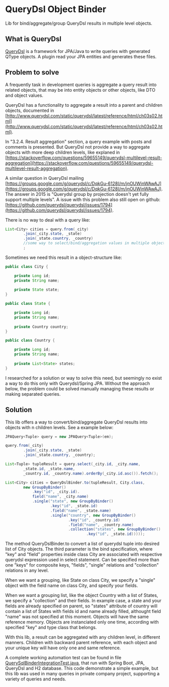 # QueryDsl Object Binder

Lib for bind/aggregate/group QueryDsl results in multiple level objects.

## What is QueryDsl
[QueryDsl](http://www.querydsl.com/) is a framework for JPA/Java to write queries with generated QType objects. A plugin read your JPA entities and generates these files. 

## Problem to solve
A frequently task in development queries is aggregate a query result into related objects, that may be into entity objects or other objects, like DTO and object values. 

QueryDsl has a functionality to aggregate a result into a parent and children objects, documented in [http://www.querydsl.com/static/querydsl/latest/reference/html/ch03s02.html](http://www.querydsl.com/static/querydsl/latest/reference/html/ch03s02.html).

In "3.2.4. Result aggregation" section, a query example with posts and comments is presented. But QueryDsl not provide a way to aggregate objects with more deep children levels, like explaned in [https://stackoverflow.com/questions/59655149/querydsl-multilevel-result-aggregation](https://stackoverflow.com/questions/59655149/querydsl-multilevel-result-aggregation).

A similar question in QueryDsl mailing [https://groups.google.com/g/querydsl/c/DqkGu-6128I/m/jnOUWinWAwAJ](https://groups.google.com/g/querydsl/c/DqkGu-6128I/m/jnOUWinWAwAJ). The answer in 2015 is "Querydsl group by projection doesn't yet fully support multiple levels". A issue with this problem also still open on github: [https://github.com/querydsl/querydsl/issues/1794](https://github.com/querydsl/querydsl/issues/1794).

There is no way to deal with a query like:
```java
List<City> cities = query.from(_city)
		.join(_city.state, _state)
		.join(_state.country, _country)
		//some way to select/bind/aggregation values in multiple object levels
		;
```

Sometimes we need this result in a object-structure like:

```java
public class City {

    private Long id;       
    private String name;
    
    private State state;
}

public class State {

    private Long id;
    private String name;
 
    private Country country;
}

public class Country {

    private Long id;    
    private String name;
    
    private List<State> states;
}
```
I researched for a solution or way to solve this need, but seemingly no exist a way to do this only with Querydsl/Spring JPA. Without the approach below, the problem could be solved manually managing these results or making separated queries.

## Solution
This lib offers a way to convert/bind/aggregate QueryDsl results into objects with n children levels. See a example below:
```java
JPAQuery<Tuple> query = new JPAQuery<Tuple>(em);

query.from(_city)
		.join(_city.state, _state)
		.join(_state.country, _country);

List<Tuple> tupleResult = query.select(_city.id, _city.name,
		_state.id, _state.name,
		_country.id, _country.name).orderBy(_city.id.asc()).fetch();

List<City> cities = QueryDslBinder.to(tupleResult, City.class,
		new GroupByBinder()
			.key("id", _city.id).
			field("name", _city.name)
			.single("state", new GroupByBinder()
					.key("id", _state.id)
					.field("name", _state.name)
					.single("country", new GroupByBinder()
							.key("id", _country.id)
							.field("name", _country.name)					
							.collection("states", new GroupByBinder()
									.key("id", _state.id)))));
```

The method QueryDslBinder.to convert a list of querydsl tuple into desired list of City objects. The third parameter is the bind specification, where "key" and "field" properties inside class City are associated with respective querydsl expression used in select statement. Can be specified more than one "keys" for composite keys, "fields", "single" relations and "collection" relations in any level.

When we want a grouping, like State on class City, we specify a "single" object with the field name on class City, and specify your fields. 

When we want a grouping list, like the object Country with a list of States, we specify a "collection" and their fields. In example case, a state and your fields are already specified on parent, so "states" attribute of country will contain a list of States with fields id and name already filled, althought field "name" was not specified at this moment. Objects will have the same reference memory. Objects are instanciated only one time, according with specified "key" and type class that belongs.

With this lib, a result can be aggregated with any children level, in different manners. Children with backward parent reference, with each object and your unique key will have only one and same reference.

A complete working automation test can be found in file [QuerySqlBinderIntegrationTest.java](https://github.com/zisluiz/querydsl-object-binder/blob/main/src/test/java/com/zisluiz/querydslbinder/QuerySqlBinderIntegrationTest.java), that run with Spring Boot, JPA, QueryDsl and H2 database. This code demonstrate a simple example, but this lib was used in many queries in private company project, supporting a variety of queries and needs.
